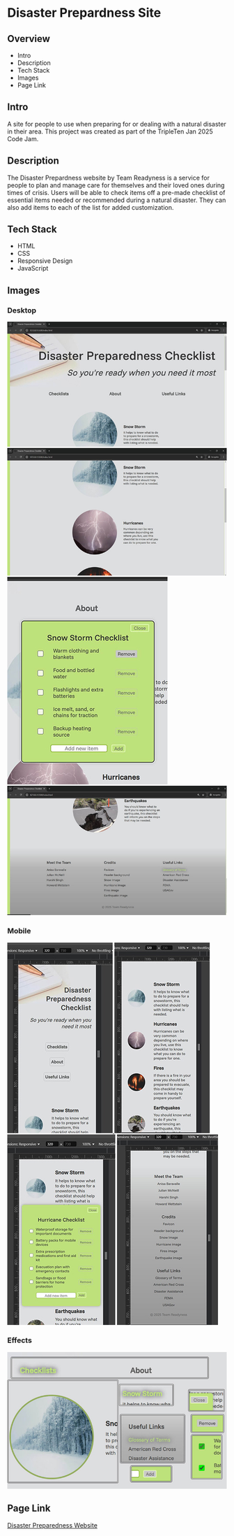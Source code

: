 # Disaster Prepardness Site

## Overview

- Intro
- Description
- Tech Stack
- Images
- Page Link

## Intro

A site for people to use when preparing for or dealing with a natural disaster in their area. This project was created as part of the TripleTen Jan 2025 Code Jam.

## Description

The Disaster Prepardness website by Team Readyness is a service for people to plan and manage care
for themselves and their loved ones during times of crisis. Users will be able to check items off a
pre-made checklist of essential items needed or recommended during a natural disaster. They can also
add items to each of the list for added customization.

## Tech Stack

- HTML
- CSS
- Responsive Design
- JavaScript

## Images

### Desktop

[ ![](./images/readme-imgs/DesktopViewHeader_sm.jpg) ](./images/readme-imgs/DesktopViewHeader.jpg "Desktop view header")
[ ![](./images/readme-imgs/DesktopViewMain_sm.jpg) ](./images/readme-imgs/DesktopViewMain.jpg "Desktop view main")
[ ![](./images/readme-imgs/DesktopViewModal_sm.jpg) ](./images/readme-imgs/DesktopViewModal.jpg "Desktop view modal")
[ ![](./images/readme-imgs/DesktopViewFooter_sm.jpg) ](./images/readme-imgs/DesktopViewFooter.jpg "Desktop view footer")

### Mobile

[ ![](./images/readme-imgs/MobileViewHeader_sm.jpg)](./images/readme-imgs/MobileViewHeader.jpg "Mobile view header")[ ![](./images/readme-imgs/MobileViewMain_sm.jpg)](./images/readme-imgs/MobileViewMain.jpg "Mobile view main")
[ ![](./images/readme-imgs/MobileViewModal_sm.jpg)](./images/readme-imgs/MobileViewModal.jpg "Mobile view modal")
[ ![](./images/readme-imgs/MobileViewFooter_sm.jpg)](./images/readme-imgs/MobileViewFooter.jpg "Mobile view footer")

### Effects

[ ![](./images/readme-imgs/HoverEffects_sm.jpg) ](./images/readme-imgs/HoverEffects.jpg "Hover effects")

## Page Link

[Disaster Preparedness Website](https://harshiisingh.github.io/disaster-preparedness/ "Disaster Preparedness")
